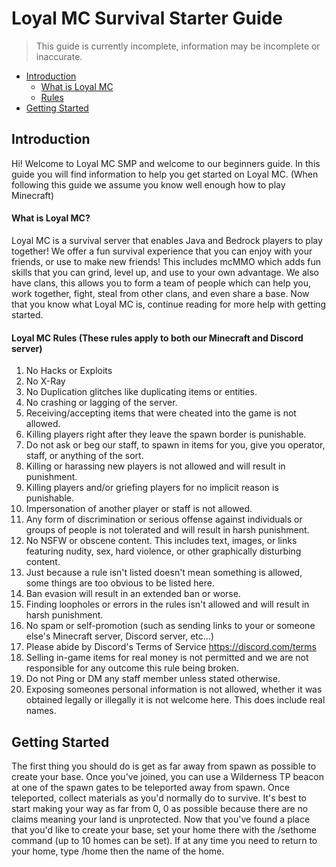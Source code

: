 # Loyal MC Survival Starter Guide
> This guide is currently incomplete, information may be incomplete or inaccurate.
- [Introduction](#introduction)
  - [What is Loyal MC](#what-is-loyal-mc)
  - [Rules](#loyal-mc-rules-these-rules-apply-to-both-our-minecraft-and-discord-server)
- [Getting Started](#getting-started)

## Introduction
Hi! Welcome to Loyal MC SMP and welcome to our beginners guide. In this guide you will find information to help you get started on Loyal MC. (When following this guide we assume you know well enough how to play Minecraft)

#### What is Loyal MC?
Loyal MC is a survival server that enables Java and Bedrock players to play together! We offer a fun survival experience that you can enjoy with your friends, or use to make new friends! This includes mcMMO which adds fun skills that you can grind, level up, and use to your own advantage. We also have clans, this allows you to form a team of people which can help you, work together, fight, steal from other clans, and even share a base. Now that you know what Loyal MC is, continue reading for more help with getting started.

#### **Loyal MC Rules (These rules apply to both our Minecraft and Discord server)**
1. No Hacks or Exploits
2. No X-Ray 
3. No Duplication glitches like duplicating items or entities. 
4. No crashing or lagging of the server. 
5. Receiving/accepting items that were cheated into the game is not allowed. 
6. Killing players right after they leave the spawn border is punishable.
7. Do not ask or beg our staff, to spawn in items for you, give you operator, staff, or anything of the sort. 
8. Killing or harassing new players is not allowed and will result in punishment.
9. Killing players and/or griefing players for no implicit reason is punishable. 
10. Impersonation of another player or staff is not allowed.
11. Any form of discrimination or serious offense against individuals or groups of people is not tolerated and will result in harsh punishment. 
12. No NSFW or obscene content. This includes text, images, or links featuring nudity, sex, hard violence, or other graphically disturbing content.
13. Just because a rule isn't listed doesn't mean something is allowed, some things are too obvious to be listed here. 
14. Ban evasion will result in an extended ban or worse. 
15. Finding loopholes or errors in the rules isn't allowed and will result in harsh punishment. 
16. No spam or self-promotion  (such as sending links to your or someone else's Minecraft server, Discord server, etc...)
17. Please abide by Discord's Terms of Service https://discord.com/terms
18. Selling in-game items for real money is not permitted and we are not responsible for any outcome this rule being broken.
19. Do not Ping or DM any staff member unless stated otherwise.
20. Exposing someones personal information is not allowed, whether it was obtained legally or illegally it is not welcome here. This does include real names.

## Getting Started 
The first thing you should do is get as far away from spawn as possible to create your base. Once you've joined, you can use a Wilderness TP beacon at one of the spawn gates to be teleported away from spawn. Once teleported, collect materials as you'd normally do to survive. It's best to start making your way as far from 0, 0 as possible because there are no claims meaning your land is unprotected. Now that you've found a place that you'd like to create your base, set your home there with the /sethome command (up to 10 homes can be set). If at any time you need to return to your home, type /home then the name of the home.
